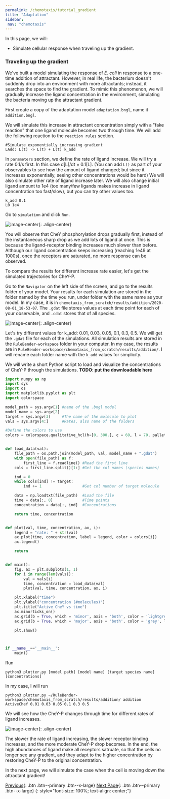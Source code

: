 ```yaml
---
permalink: /chemotaxis/tutorial_gradient
title: "Adaptation"
sidebar: 
 nav: "chemotaxis"
---
```


In this page, we will:
 - Simulate cellular response when traveling up the gradient.

### Traveling up the gradient

We've built a model simulating the response of *E. coli* in response to a one-time addition of attractant. However, in real life, the bacterium doesn't suddenly drop into an environment with more attractants; instead, it searches the space to find the gradient. To mimic this phenomenon, we will gradually increase the ligand concentration in the environment, simulating the bacteria moving up the attractant gradient.

First create a copy of the adaptation model `adaptation.bngl`, name it `addition.bngl`.

We will simulate this increase in attractant concentration simply with a "fake reaction" that one ligand molecule becomes two through time. We will add the following reaction to the `reaction rules` section.

	#Simulate exponentially increasing gradient
	LAdd: L(t) -> L(t) + L(t) k_add

In `parameters` section, we define the rate of ligand increase. We will try a rate 0.1/s first. In this case d[L]/dt = 0.1[L]. (You can add `L()` as part of your observables to see how the amount of ligand changed; but since it increases exponentially, seeing other concentrations would be hard) We will also simulate other rate of ligand increase later. We will also change initial ligand amount to 1e4 (too many/few ligands makes increase in ligand concentration too fast/slow), but you can try other values too.

	k_add 0.1
	L0 1e4

Go to `simulation` and click `Run`. 

![image-center](../assets/images/chemotaxis_tutorial_addition01.png){: .align-center}

You will observe that CheY phosphorylation drops gradually first, instead of the instantaneous sharp drop as we add lots of ligand at once. This is because the ligand-receptor binding increases much slower than before. Although our ligand concentration keeps increasing (reaching 1e49 at 1000s), once the receptors are saturated, no more response can be observed.

To compare the results for different increase rate easier, let's get the simulated trajectories for CheY-P. 

Go to the `Navigator` on the left side of the screen, and go to the results folder of your model. Your results for each simulation are stored in the folder named by the time you run, under folder with the same name as your model. In my case, it is in `chemotaxis_from_scratch/results/addition/2020-08-01_18-53-07`. The `.gdat` file stores values at each time point for each of your observable, and `.cdat` stores that of all species.

![image-center](../assets/images/chemotaxis_tutorial_addition02.png){: .align-center}

Let's try different values for k_add: 0.01, 0.03, 0.05, 0.1, 0.3, 0.5. We will get the `.gdat` file for each of the simulations. All simulation results are stored in the `RuleBender-workspace` folder in your computer. In my case, the results are in `RuleBender-workspace/chemotaxis_from_scratch/results/addition/`. I will rename each folder name with the `k_add` values for simplicity.

We will write a short Python script to load and visualize the concentrations of CheY-P through the simulations.
**TODO: put the downloadable here**

~~~Python
import numpy as np
import sys
import os
import matplotlib.pyplot as plt
import colorspace

model_path = sys.argv[1] #name of the .bngl model
model_name = sys.argv[2]
target = sys.argv[3]     #The name of the molecule to plot
vals = sys.argv[4:]      #Rates, also name of the folders

#Define the colors to use
colors = colorspace.qualitative_hcl(h=[0, 300.], c = 60, l = 70, pallete = "dynamic")(len(vals))


def load_data(val):
	file_path = os.path.join(model_path, val, model_name + ".gdat")
	with open(file_path) as f:
		first_line = f.readline() #Read the first line
	cols = first_line.split()[1:] #Get the col names (species names)

	ind = 0
	while cols[ind] != target:
		ind += 1                  #Get col number of target molecule

	data = np.loadtxt(file_path)  #Load the file
	time = data[:, 0]             #Time points
	concentration = data[:, ind]  #Concentrations

	return time, concentration


def plot(val, time, concentration, ax, i):
	legend = "rate: " + str(val)
	ax.plot(time, concentration, label = legend, color = colors[i])
	ax.legend()

	return


def main():
	fig, ax = plt.subplots(1, 1)
	for i in range(len(vals)):
		val = vals[i]
		time, concentration = load_data(val)
		plot(val, time, concentration, ax, i)

	plt.xlabel("time")
	plt.ylabel("concentration (#molecules)")
	plt.title("Active CheY vs time")
	ax.minorticks_on()
	ax.grid(b = True, which = 'minor', axis = 'both', color = 'lightgrey', linewidth = 0.5, linestyle = ':')
	ax.grid(b = True, which = 'major', axis = 'both', color = 'grey', linewidth = 0.8 , linestyle = ':')

	plt.show()



if __name__=='__main__':
	main()
~~~

Run 

	python3 plotter.py [model path] [model name] [target species name] [concentrations]

In my case, I will run

	python3 plotter.py ~/RuleBender-workspace/chemotaxis_from_scratch/results/addition/ addition ActiveCheY 0.01 0.03 0.05 0.1 0.3 0.5

We will see how the CheY-P changes through time for different rates of ligand increases. 

![image-center](../assets/images/chemotaxis_tutorial_addition03.png){: .align-center}

The slower the rate of ligand increasing, the slower receptor binding increases, and the more moderate CheY-P drop becomes. In the end, the high abundances of ligand make all receptors satruate, so that the cells no longer see any gradient, and they adapt to the higher concentration by restoring CheY-P to the original concentration. 

In the next page, we will simulate the case when the cell is moving down the attractant gradient!



[Previous](tutorial_adap){: .btn .btn--primary .btn--x-large} [Next Page](tutorial_removal){: .btn .btn--primary .btn--x-large}
{: style="font-size: 100%; text-align: center;"}




